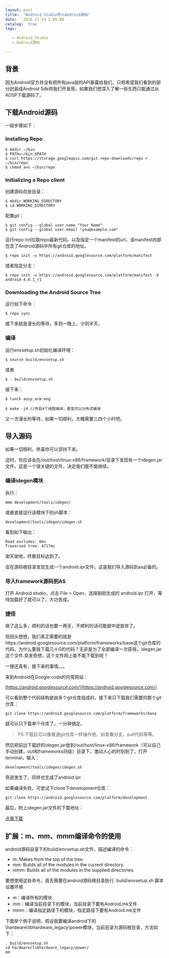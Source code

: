 ```yaml
---
layout: post
title:  "Android Studio导入Android源码"
date:   2016-11-24 1:05:00
catalog:  true
tags:

   - Android Studio
   - Android源码
   
---
```


## 背景


因为Android官方并没有把所有java层的API暴露给我们，只把希望我们看到的部分封装成Android Sdk供我们开发用，如果我们想深入了解一些东西只能通过从AOSP下载源码了。


## 下载Android源码

一般步骤如下：

### Installing Repo

    $ mkdir ~/bin
    $ PATH=~/bin:$PATH
    $ curl https://storage.googleapis.com/git-repo-downloads/repo > ~/bin/repo
    $ chmod a+x ~/bin/repo


### Initializing a Repo client

创建源码存放目录：

    $ mkdir WORKING_DIRECTORY
    $ cd WORKING_DIRECTORY

配置git：

    $ git config --global user.name "Your Name"
    $ git config --global user.email "you@example.com"
    
运行repo init拉取repo最新代码，以及指定一个manifest的url，该manifest内部包含了Android源码中所有git仓库的地址。

    $ repo init -u https://android.googlesource.com/platform/manifest
    
或者指定分支：

    $ repo init -u https://android.googlesource.com/platform/manifest -b android-4.0.1_r1
    
### Downloading the Android Source Tree

运行如下命令：

    $ repo sync
    
接下来就是漫长的等待，多则一晚上，少则半天。

### 编译

运行envsetup.sh初始化编译环境：

    $ source build/envsetup.sh
或者

    $ . build/envsetup.sh
    
接下来：

    $ lunch aosp_arm-eng
    
    $ make -j4 //开启4个线程编译，甚至可以分布式编译


又一次漫长的等待，如果一切顺利，大概需要三四个小时吧。

## 导入源码

如果一切顺利，恭喜你可以坚持下来。

这时，你应该会在/out/host/linux-x86/framework/目录下发现有一个idegen.jar文件，这是一个很关键的文件，决定我们能不能继续。

### 编译idegen模块

执行：

    mmm development/tools/idegen/
    
或者直接运行该模块下的sh脚本：

    development/tools/idegen/idegen.sh
    
看到如下输出：

    Read excludes: 6ms
    Traversed tree: 4717ms
    
谢天谢地，终极目标达到了。

会在源码根目录发现生成一个android.ipr文件，这是我们导入源码到as必备的。

### 导入framework源码到AS

打开 Android studio，点击 File > Open，选择刚刚生成的 android.ipr 打开，等待加载好了就可以了，大功告成。

### 捷径

做了这么多，顺利的话也要一两天，不顺利的话可能就中途放弃了。

但回头想想，我们真正需要的就是https://android.googlesource.com/platform/frameworks/base这个git仓库的代码，为什么要我下载几十G的代码？无非是为了全部编译一次获得，idegen.jar这个文件.突发奇想，这个文件网上能不能下载到呢？

一搜还真有，接下来的事情。。。

来到Android在Google code的托管网站：

[https://android.googlesource.com/](https://android.googlesource.com/)

可以看到整个代码结构是由多个git仓库组成的，接下来只下载我们需要的那个git仓库：

    git clone https://android.googlesource.com/platform/frameworks/base
    
就可以只下载单个仓库了，一分钟搞定。

>  PS:下载后可以像普通git仓库一样操作他，如查看分支，pull代码等等。

然后把前边下载好的idegen.jar放到/out/host/linux-x86/framework（可以自己手动创建，out和frameworks同级）目录下，激动人心的时刻到了，打开terminal，输入：

    development/tools/idegen/idegen.sh
    
奇迹发生了，同样也生成了android.ipr.

如果编译失败，可尝试下clone下development仓库：

    git clone https://android.googlesource.com/platform/development
    
最后，附上idegen.jar文件的下载地址：

[点我下载](https://github.com/yuanfentiank789/yuanfentiank789.github.io/blob/master/asset/idegen.jar)

## 扩展：m、mm、mmm编译命令的使用

android源码目录下的build/envsetup.sh文件，描述编译的命令：

- m:       Makes from the top of the tree. 
- mm:      Builds all of the modules in the current directory. 
- mmm:     Builds all of the modules in the supplied directories. 

要想使用这些命令，首先需要在android源码根目录执行. build/envsetup.sh 脚本设置环境

* m：编译所有的模块 
* mm：编译当前目录下的模块，当前目录下要有Android.mk文件 
* mmm：编译指定路径下的模块，指定路径下要有Android.mk文件 

下面举个例子说明，假设我要编译android下的\hardware\libhardware_legacy\power模块，当前目录为源码根目录，方法如下： 

    . build/envsetup.sh
    cd hardware/libhardware_legacy/power/ 
    mm 



